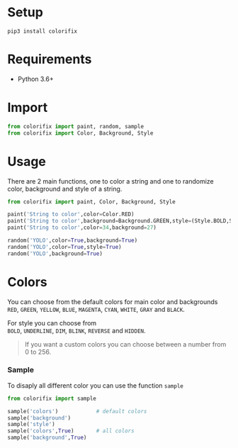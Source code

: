 # Setup

```
pip3 install colorifix
```

# Requirements
* Python 3.6+

# Import
```python
from colorifix import paint, random, sample
from colorifix import Color, Background, Style
```

# Usage
There are 2 main functions, one to color a string and one to randomize color, background and style of a string.
```python
from colorifix import paint, Color, Background, Style

paint('String to color',color=Color.RED)
paint('String to color',background=Background.GREEN,style=(Style.BOLD,Style.UNDERLINE))
paint('String to color',color=34,background=27)

random('YOLO',color=True,background=True)
random('YOLO',color=True,style=True)
random('YOLO',background=True)
```

# Colors
You can choose from the default colors for main color and backgrounds  
`RED`, `GREEN`, `YELLOW`, `BLUE`, `MAGENTA`, `CYAN`, `WHITE`, `GRAY` and `BLACK`.  

For style you can choose from  
`BOLD`, `UNDERLINE`, `DIM`, `BLINK`, `REVERSE` and `HIDDEN`.  

> If you want a custom colors you can choose between a number from 0 to 256.

### Sample
To disaply all different color you can use the function `sample`
```python
from colorifix import sample

sample('colors')            # default colors
sample('background')
sample('style')
sample('colors',True)       # all colors
sample('background',True)
```